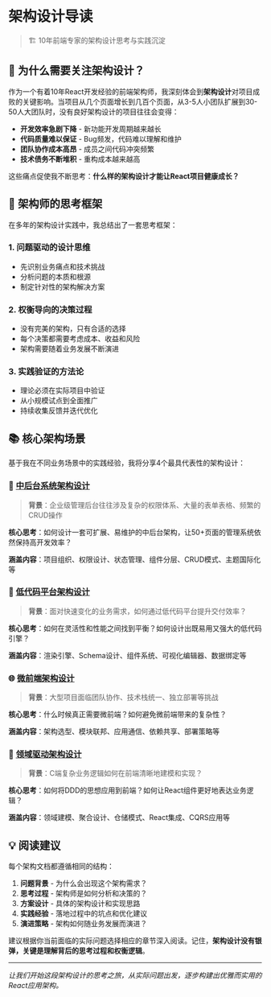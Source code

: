 # 架构设计导读

> 🏗️ 10年前端专家的架构设计思考与实践沉淀

## 🎯 为什么需要关注架构设计？

作为一个有着10年React开发经验的前端架构师，我深刻体会到**架构设计**对项目成败的关键影响。当项目从几个页面增长到几百个页面，从3-5人小团队扩展到30-50人大团队时，没有良好架构设计的项目往往会变得：

- **开发效率急剧下降** - 新功能开发周期越来越长
- **代码质量难以保证** - Bug频发，代码难以理解和维护  
- **团队协作成本高昂** - 成员之间代码冲突频繁
- **技术债务不断堆积** - 重构成本越来越高

这些痛点促使我不断思考：**什么样的架构设计才能让React项目健康成长？**

## 🧠 架构师的思考框架

在多年的架构设计实践中，我总结出了一套思考框架：

### 1. **问题驱动的设计思维**
- 先识别业务痛点和技术挑战
- 分析问题的本质和根源
- 制定针对性的架构解决方案

### 2. **权衡导向的决策过程**
- 没有完美的架构，只有合适的选择
- 每个决策都需要考虑成本、收益和风险
- 架构需要随着业务发展不断演进

### 3. **实践验证的方法论**
- 理论必须在实际项目中验证
- 从小规模试点到全面推广
- 持续收集反馈并迭代优化

## 📚 核心架构场景

基于我在不同业务场景中的实践经验，我将分享4个最具代表性的架构设计：

### 🏢 [中后台系统架构设计](./admin-systems)
> **背景**：企业级管理后台往往涉及复杂的权限体系、大量的表单表格、频繁的CRUD操作

**核心思考**：如何设计一套可扩展、易维护的中后台架构，让50+页面的管理系统依然保持高开发效率？

**涵盖内容**：项目组织、权限设计、状态管理、组件分层、CRUD模式、主题国际化等

### 🔧 [低代码平台架构设计](./low-code-platforms)  
> **背景**：面对快速变化的业务需求，如何通过低代码平台提升交付效率？

**核心思考**：如何在灵活性和性能之间找到平衡？如何设计出既易用又强大的低代码引擎？

**涵盖内容**：渲染引擎、Schema设计、组件系统、可视化编辑器、数据绑定等

### 🌐 [微前端架构设计](./micro-frontends)
> **背景**：大型项目面临团队协作、技术栈统一、独立部署等挑战

**核心思考**：什么时候真正需要微前端？如何避免微前端带来的复杂性？

**涵盖内容**：架构选型、模块联邦、应用通信、依赖共享、部署策略等

### 🎯 [领域驱动架构设计](./domain-driven-design)
> **背景**：C端复杂业务逻辑如何在前端清晰地建模和实现？

**核心思考**：如何将DDD的思想应用到前端？如何让React组件更好地表达业务逻辑？

**涵盖内容**：领域建模、聚合设计、仓储模式、React集成、CQRS应用等

## 💡 阅读建议

每个架构文档都遵循相同的结构：

1. **问题背景** - 为什么会出现这个架构需求？
2. **思考过程** - 架构师是如何分析和决策的？
3. **方案设计** - 具体的架构设计和实现思路
4. **实践经验** - 落地过程中的坑点和优化建议
5. **演进策略** - 架构如何随业务发展而演进？

建议根据你当前面临的实际问题选择相应的章节深入阅读。记住，**架构设计没有银弹，关键是理解背后的思考过程和权衡逻辑**。

---

*让我们开始这段架构设计的思考之旅，从实际问题出发，逐步构建出优雅而实用的React应用架构。*